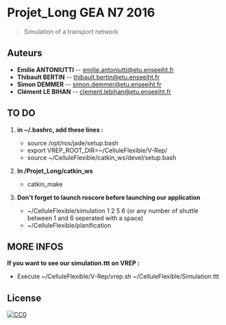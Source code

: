 # Projet_Long GEA N7 2016

> Simulation of a transport network

## Auteurs
- __Emilie ANTONIUTTI__ -- emilie.antoniutti@etu.enseeiht.fr
- __Thibault BERTIN__ -- thibault.bertin@etu.enseeiht.fr
- __Simon DEMMER__ -- simon.demmer@etu.enseeiht.fr
- __Clément LE BIHAN__ -- clement.lebihan@etu.enseeiht.fr

## TO DO

1. **in ~/.bashrc, add these lines :**
	- source /opt/ros/jade/setup.bash
	- export VREP_ROOT_DIR=~/CelluleFlexible/V-Rep/
	- source ~/CelluleFlexible/catkin_ws/devel/setup.bash

2. **In /Projet_Long/catkin_ws**
	- catkin_make

3. **Don't forget to launch roscore before launching our application**
	- ~/CelluleFlexible/simulation 1 2 5 6 (or any number of shuttle between 1 and 6 seperated with a space)
	- ~/CelluleFlexible/planification

## MORE INFOS

**If you want to see our simulation.ttt on VREP :**
   - Execute ~/CelluleFlexible/V-Rep/vrep.sh ~/CelluleFlexible/Simulation.ttt

## License

[![CC0](https://licensebuttons.net/p/zero/1.0/88x31.png)](http://creativecommons.org/publicdomain/zero/1.0/)
